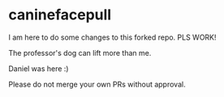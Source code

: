 # caninefacepull
I am here to do some changes to this forked repo. PLS WORK!

The professor's dog can lift more than me.

Daniel was here :) 

Please do not merge your own PRs without approval.